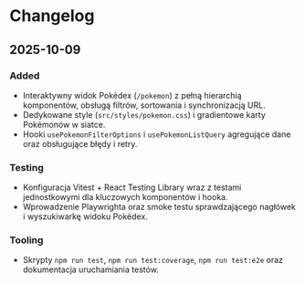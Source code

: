 # Changelog

## 2025-10-09

### Added
- Interaktywny widok Pokédex (`/pokemon`) z pełną hierarchią komponentów, obsługą filtrów, sortowania i synchronizacją URL.
- Dedykowane style (`src/styles/pokemon.css`) i gradientowe karty Pokémonów w siatce.
- Hooki `usePokemonFilterOptions` i `usePokemonListQuery` agregujące dane oraz obsługujące błędy i retry.

### Testing
- Konfiguracja Vitest + React Testing Library wraz z testami jednostkowymi dla kluczowych komponentów i hooka.
- Wprowadzenie Playwrighta oraz smoke testu sprawdzającego nagłówek i wyszukiwarkę widoku Pokédex.

### Tooling
- Skrypty `npm run test`, `npm run test:coverage`, `npm run test:e2e` oraz dokumentacja uruchamiania testów.
